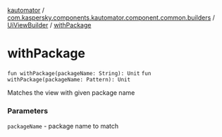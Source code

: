 [kautomator](../../index.md) / [com.kaspersky.components.kautomator.component.common.builders](../index.md) / [UiViewBuilder](index.md) / [withPackage](./with-package.md)

# withPackage

`fun withPackage(packageName: String): Unit`
`fun withPackage(packageName: Pattern): Unit`

Matches the view with given package name

### Parameters

`packageName` - package name to match